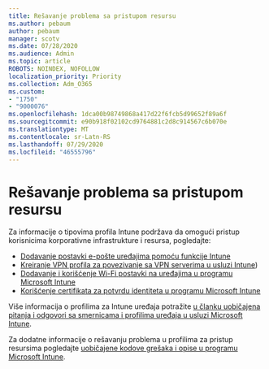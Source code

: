 ```yaml
---
title: Rešavanje problema sa pristupom resursu
ms.author: pebaum
author: pebaum
manager: scotv
ms.date: 07/28/2020
ms.audience: Admin
ms.topic: article
ROBOTS: NOINDEX, NOFOLLOW
localization_priority: Priority
ms.collection: Adm_O365
ms.custom:
- "1750"
- "9000076"
ms.openlocfilehash: 1dca00b98749868a417d22f6fcb5d99652f89a6f
ms.sourcegitcommit: e90b918f02102cd9764881c2d8c914567c6b070e
ms.translationtype: MT
ms.contentlocale: sr-Latn-RS
ms.lasthandoff: 07/29/2020
ms.locfileid: "46555796"
---
```

# <a name="troubleshoot-resource-access-issues"></a>Rešavanje problema sa pristupom resursu

Za informacije o tipovima profila Intune podržava da omogući pristup korisnicima korporativne infrastrukture i resursa, pogledajte:

- [Dodavanje postavki e-pošte uređajima pomoću funkcije Intune](https://docs.microsoft.com/intune/email-settings-configure)
- [Kreiranje VPN profila za povezivanje sa VPN serverima u usluzi Intune](https://docs.microsoft.com/intune/vpn-settings-configure))
- [Dodavanje i korišćenje Wi-Fi postavki na uređajima u programu Microsoft Intune](https://docs.microsoft.com/intune/wi-fi-settings-configure)
- [Korišćenje certifikata za potvrdu identiteta u programu Microsoft Intune](https://docs.microsoft.com/intune/certificates-configure)

Više informacija o profilima za Intune uređaja potražite [u članku uobičajena pitanja i odgovori sa smernicama i profilima uređaja u usluzi Microsoft Intune](https://docs.microsoft.com/intune/device-profile-troubleshoot).

Za dodatne informacije o rešavanju problema u profilima za pristup resursima pogledajte [uobičajene kodove grešaka i opise u programu Microsoft Intune](https://docs.microsoft.com/intune/troubleshoot-company-resource-access-problems).